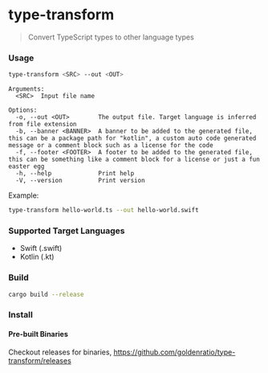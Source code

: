 # type-transform

> Convert TypeScript types to other language types

### Usage

```sh
type-transform <SRC> --out <OUT>
```

```
Arguments:
  <SRC>  Input file name

Options:
  -o, --out <OUT>        The output file. Target language is inferred from file extension
  -b, --banner <BANNER>  A banner to be added to the generated file, this can be a package path for "kotlin", a custom auto code generated message or a comment block such as a license for the code
  -f, --footer <FOOTER>  A footer to be added to the generated file, this can be something like a comment block for a license or just a fun easter egg
  -h, --help             Print help
  -V, --version          Print version

```

Example:
```sh
type-transform hello-world.ts --out hello-world.swift
```

### Supported Target Languages

- Swift (.swift)
- Kotlin (.kt)


### Build

```sh
cargo build --release
```

### Install

#### Pre-built Binaries
Checkout releases for binaries,
https://github.com/goldenratio/type-transform/releases

